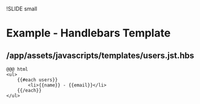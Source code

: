 !SLIDE small

# Example - Handlebars Template #

## /app/assets/javascripts/templates/users.jst.hbs

	@@@ html
	<ul>
		{{#each users}}
			<li>{{name}} - {{email}}</li>
		{{/each}}
	</ul>